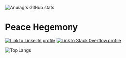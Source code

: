 ![Anurag's GitHub stats](https://github-readme-stats.vercel.app/api?username=Tornacyclo&count_private=true&show_icons=true&theme=react&ring_color=0F52BA&border_radius=5)


# Peace Hegemony

[![Link to LinkedIn profile](https://img.shields.io/badge/-LinkedIn-black.svg?style=flat-square&logo=linkedin&colorB=555)](https://linkedin.com/in/yourusername)
[![Link to Stack Overflow profile](https://img.shields.io/badge/-Stack%20Overflow-FE7A16.svg?style=flat-square&logo=stack-overflow&colorB=FE7A16)](https://stackoverflow.com/users/yourid)


![Top Langs](https://github-readme-stats.vercel.app/api/top-langs/?username=Tornacyclo&langs_count=10&theme=react&border_radius=5)
